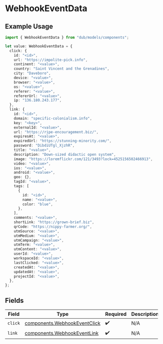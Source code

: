# WebhookEventData

## Example Usage

```typescript
import { WebhookEventData } from "dub/models/components";

let value: WebhookEventData = {
  click: {
    id: "<id>",
    url: "https://impolite-pick.info",
    continent: "<value>",
    country: "Saint Vincent and the Grenadines",
    city: "Daveboro",
    device: "<value>",
    browser: "<value>",
    os: "<value>",
    referer: "<value>",
    refererUrl: "<value>",
    ip: "136.180.243.177",
  },
  link: {
    id: "<id>",
    domain: "specific-colonialism.info",
    key: "<key>",
    externalId: "<value>",
    url: "https://ripe-encouragement.biz/",
    expiresAt: "<value>",
    expiredUrl: "https://stunning-minority.com/",
    password: "DibdiUTgl_XjzhR",
    title: "<value>",
    description: "Down-sized didactic open system",
    image: "https://loremflickr.com/121/3493?lock=4525156502466913",
    video: "<value>",
    ios: "<value>",
    android: "<value>",
    geo: {},
    tagId: "<value>",
    tags: [
      {
        id: "<id>",
        name: "<value>",
        color: "blue",
      },
    ],
    comments: "<value>",
    shortLink: "https://grown-brief.biz",
    qrCode: "https://nippy-farmer.org/",
    utmSource: "<value>",
    utmMedium: "<value>",
    utmCampaign: "<value>",
    utmTerm: "<value>",
    utmContent: "<value>",
    userId: "<value>",
    workspaceId: "<value>",
    lastClicked: "<value>",
    createdAt: "<value>",
    updatedAt: "<value>",
    projectId: "<value>",
  },
};
```

## Fields

| Field                                                                        | Type                                                                         | Required                                                                     | Description                                                                  |
| ---------------------------------------------------------------------------- | ---------------------------------------------------------------------------- | ---------------------------------------------------------------------------- | ---------------------------------------------------------------------------- |
| `click`                                                                      | [components.WebhookEventClick](../../models/components/webhookeventclick.md) | :heavy_check_mark:                                                           | N/A                                                                          |
| `link`                                                                       | [components.WebhookEventLink](../../models/components/webhookeventlink.md)   | :heavy_check_mark:                                                           | N/A                                                                          |